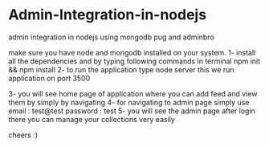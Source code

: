 # Admin-Integration-in-nodejs
admin integration in nodejs using mongodb pug and adminbro

make sure you have node and mongodb installed on your system.
1- install all the dependencies and  by typing following commands in terminal
   npm init && npm install
2- to run the application type 
    node server
    this we run application on port 3500

3-  you will see home page of application where you can add feed and view them by simply by navigating
4- for navigating to admin page simply use 
   email : test@test
   password : test
5- you will see the admin page after login there you can manage your collections very easily

cheers :)
